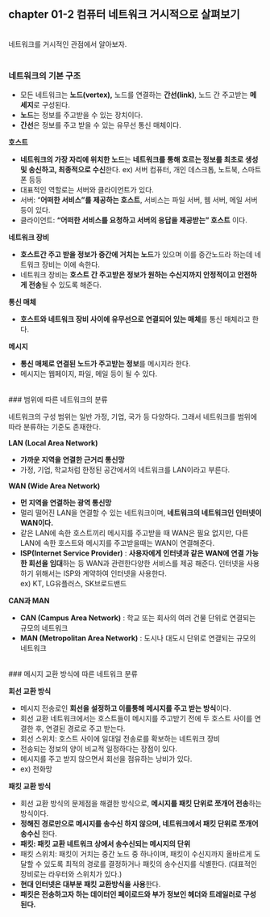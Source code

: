 ## chapter 01-2 컴퓨터 네트워크 거시적으로 살펴보기
<br/>
네트워크를 거시적인 관점에서 알아보자.
<br />
<br />

### 네트워크의 기본 구조

- 모든 네트워크는 **노드(vertex),** 노드를 연결하는 **간선(link)**, 노드 간 주고받는 **메세지**로 구성된다.
- **노드**는 정보를 주고받을 수 있는 장치이다.
- **간선**은 정보를 주고 받을 수 있는 유무선 통신 매체이다.

**호스트**

- **네트워크의 가장 자리에 위치한 노드**는 **네트워크를 통해 흐르는 정보를 최초로 생성 및 송신하고, 최종적으로 수신**한다. ex) 서버 컴퓨터, 개인 데스크톱, 노트북, 스마트폰 등등
- 대표적인 역할로는 서버와 클라이언트가 있다.
- 서버: “**어떠한 서비스”를 제공하는 호스트**, 서비스는 파일 서버, 웹 서버, 메일 서버 등이 있다.
- 클라이언트: **“어떠한 서비스를 요청하고 서버의 응답을 제공받는” 호스트** 이다.

**네트워크 장비**

- **호스트간 주고 받을 정보가 중간에 거치는 노드**가 있으며 이를 중간노드라 하는데 네트워크 장비는 이에 속한다.
- 네트워크 장비는 **호스트 간 주고받은 정보가 원하는 수신지까지 안정적이고 안전하게 전송**될 수 있도록 해준다.

**통신 매체**

- **호스트와 네트워크 장비 사이에 유무선으로 연결되어 있는 매체**를 통신 매체라고 한다.

**메시지**

- **통신 매체로 연결된 노드가 주고받는 정보**를 메시지라 한다.
- 메시지는 웹페이지, 파일, 메일 등이 될 수 있다.

<br/>
### 범위에 따른 네트워크의 분류

네트워크의 구성 범위는 일반 가정, 기업, 국가 등 다양하다. 그래서 네트워크를 범위에 따라 분류하는 기준도 존재한다. 

**LAN (Local Area Network)**

- **가까운 지역을 연결한 근거리 통신망**
- 가정, 기업, 학교처럼 한정된 공간에서의 네트워크를 LAN이라고 부른다.

**WAN (Wide Area Network)** 

- **먼 지역을 연결하는 광역 통신망**
- 멀리 떨어진 LAN을 연결할 수 있는 네트워크이며, **네트워크의 네트워크인 인터넷이 WAN이다.**
- 같은 LAN에 속한 호스트끼리 메시지를 주고받을 때 WAN은 필요 없지만, 다른 LAN에 속한 호스트와 메시지를 주고받을때는 WAN이 연결해준다.
- **ISP(Internet Service Provider)** : **사용자에게 인터넷과 같은 WAN에 연결 가능한 회선을 임대**하는 등 WAN과 관련한다양한 서비스를 제공 해준다. 인터넷을 사용하기 위해서는 ISP와 계약하여 인터넷을 사용한다.  
ex) KT, LG유플러스, SK브로드밴드

**CAN과 MAN**

- **CAN (Campus Area Network)** :  학교 또는 회사의 여러 건물 단위로 연결되는 규모의 네트워크
- **MAN (Metropolitan Area Network)**  : 도시나 대도시 단위로 연결되는 규모의 네트워크
<br/>
### 메시지 교환 방식에 따른 네트워크 분류

**회선 교환 방식**

- 메시지 전송로인 **회선을 설정하고 이를통해 메시지를 주고 받는 방식**이다.
- 회선 교환 네트워크에서는 호스트들이 메시지를 주고받기 전에 두 호스트 사이를 연결한 후, 연결된 경로로 주고 받는다.
- 회선 스위치: 호스트 사이에 일대일 전송로를 확보하는 네트워크 장비
- 전송되는 정보의 양이 비교적 일정하다는 장점이 있다.
- 메시지를 주고 받지 않으면서 회선을 점유하는 낭비가 있다.
- ex) 전화망

**패킷 교환 방식**

- 회선 교환 방식의 문제점을 해결한 방식으로, **메시지를 패킷 단위로 쪼개어 전송**하는 방식이다.
- **정해진 경로만으로 메시지를 송수신 하지 않으며, 네트워크에서 패킷 단위로 쪼개어 송수신** 한다.
- **패킷: 패킷 교환 네트워크 상에서 송수신되는 메시지의 단위**
- 패킷 스위치: 패킷이 거치는 중간 노드 중 하나이며, 패킷이 수신지까지 올바르게 도달할 수 있도록 최적의 경로를 결정하거나 패킷의 송수신지를 식별한다. (대표적인 장비로는 라우터와 스위치가 있다.)
- **현대 인터넷은 대부분 패킷 교환방식을 사용**한다.
- **패킷은 전송하고자 하는 데이터인 페이로드와 부가 정보인 헤더와 트레일러로 구성된다.**
